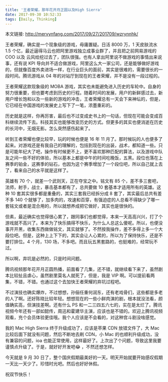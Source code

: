 ```yaml
---
title: '王者荣耀，那年花开月正圆以及High Sierra'
date: 2017-09-30 10:52:33
tags: [Daily, Thinking]
---
```


本文链接: http://mervynfang.com/2017/09/27/201709/wzrynnhk/

王者荣耀，确实是一个现象级的游戏，毋庸置疑。日活 8000 万，1 天皮肤流水 1.5 个亿，最近逼得马云也把阿里游戏独立成事业群了，并且把之前网易游戏的 COO 以及 云风给挖过去了，团队很强。也有人拿出阿里说不做游戏的事情出来说事，还有说 KPI 导向并不适合做游戏，阿里这么大一家公司，还是能够做好游戏的，但就像百度外卖进场一样，在行业巨头的面前，其实是很难的，需要很长的一段时间。腾讯游戏从 04 年的对站厅到现在的王者荣耀，并不是没有一段过程的。

<!-- more -->

王者荣耀这款现象级的 MOBA 游戏，其实也未能避免进入历史的车轮中。自身的努力很重要，但也要考虑到历史的行程。随着时间的发展，用户的新鲜感过去，新用户增长饱和以及一些新的游戏的冲击，王者荣耀总有一天会下来神坛的，但是，它已经在中国游戏的发展史上写下了一笔，浓墨重彩的。

历史就是这样，你再厉害，最后也不过变成史书上的一句话，但现在可能会变成百科继续流传下去。科技其实也能够改变历史的方式。但更多的其实也便消逝在历史的长河中，无烟无影。怎么突然感伤起来了。

听到王者荣耀也便比较早，玩的时候也便是 16 年 11 月了。那时候玩的人也便多了起来。对游戏还是有我自己的理解的，包括到现在的出装，战术，都知道一些。只是可能年纪大了吧，操作有时候更不上，更不喜欢那种匹配的算法，以及游戏中队友之间一些不好的体验，所以基本上都是中午的时间吃晚饭，五黑。段位也落在上赛季的铂金，这赛季的钻石，也因为这个赛季增加了一个段位吧，所以自己就上去了，看来自己的水平就是这样了。

英雄有 70 个，就差一个武则天，正在夺宝之中。铭文有 85 个，差不多三套吧，法师，射手，战士，暴击基本都有了，总共要做 10 套基本才适用所有的英雄。这种 10 套其实很多都是重叠的，其实三套我已经拆分成 8 套了，其实最后总共有差不多 140 个就够了，加多肉的，攻速和百穿，有强迫症的人总看不得缺少了哪一套铭文或者是混合用的，所以就想养成把它做好，其实也是很快的。

但素，最近确实也觉得很心累了，跟同事们也都觉得，本来一天高高兴兴，打了个游戏就不高兴了。本来为了快乐搞得不快乐，为什么人总这么傻呢。所以，也便没事开开黑，收集东西做做铭文，其实就够了。不然按我操作，差不多得上多一个大段位吧。但是，这种上上下下的，其实会让人心累的，所以为了保持快乐，还是不要打排位。4 个月，130 场，不多吧。而且玩五黑套路的，也挺难的，经常玩不过。

所以啊，弃坑是必然的，只是时间问题。

腾讯视频那年花开月正圆热播，前面看了几集，还不错，就继续看下来了，虽然剧本比较扯且虐心，虽然剧里莫名人就死了，但是，我是 VIP 啊。可以提前看两集，不错，不错。也通过这个去加快王者荣耀的弃坑过程吧。

不过演技也确实爆炸，不过想想，孙俪任重何润东，还有老戏骨们，这些都是多老的人了啊。还好陈晓比较年轻。想想现在的一些小鲜肉演的剧，根本就没法看，颜值确实高，但演技差啊。还有什么 PS 和一二三四五六七的，实在是太烂了。腾讯视频今年还有一部如懿传，周迅和霍建华主演，应该也是不错的。欢迎上腾讯视频观看，充个会员体验更佳哦。我个人应该是不会看的，对这种宫斗剧没啥感觉。

我的 Mac High Sierra 终于升级成功了，应该是苹果 CDN 放错文件了，大 Mac 比较后面下就没有问题，然后不断地去刷 CDN，小 Mac 的也顺利升级成功，没有兼容的问题，ioa 也能正常使用，这样最好了。上次出了个问题，导致这里我要谨慎点升级了。于是，就好好开发吧😂 ，不然还想怎样。

今天就是 9 月 30 日了，整个国庆假期最美好的一天。明天开始就要开始感叹假期一天比一天少了。珍惜时光吧。然后也好好休假。

祝双节快乐！